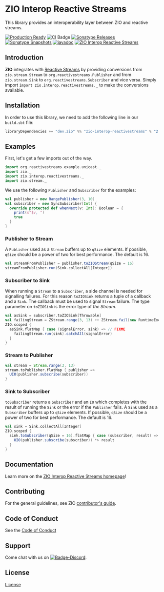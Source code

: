 [//]: # (This file was autogenerated using `zio-sbt-website` plugin via `sbt generateReadme` command.)
[//]: # (So please do not edit it manually. Instead, change "docs/index.md" file or sbt setting keys)
[//]: # (e.g. "readmeDocumentation" and "readmeSupport".)

# ZIO Interop Reactive Streams

This library provides an interoperability layer between ZIO and reactive streams.

[![Production Ready](https://img.shields.io/badge/Project%20Stage-Production%20Ready-brightgreen.svg)](https://github.com/zio/zio/wiki/Project-Stages) ![CI Badge](https://github.com/zio/interop-reactive-streams/workflows/CI/badge.svg) [![Sonatype Releases](https://img.shields.io/nexus/r/https/oss.sonatype.org/dev.zio/zio-interop-reactivestreams_2.13.svg?label=Sonatype%20Release)](https://oss.sonatype.org/content/repositories/releases/dev/zio/zio-interop-reactivestreams_2.13/) [![Sonatype Snapshots](https://img.shields.io/nexus/s/https/oss.sonatype.org/dev.zio/zio-interop-reactivestreams_2.13.svg?label=Sonatype%20Snapshot)](https://oss.sonatype.org/content/repositories/snapshots/dev/zio/zio-interop-reactivestreams_2.13/) [![javadoc](https://javadoc.io/badge2/dev.zio/zio-interop-reactivestreams-docs_2.13/javadoc.svg)](https://javadoc.io/doc/dev.zio/zio-interop-reactivestreams-docs_2.13) [![ZIO Interop Reactive Streams](https://img.shields.io/github/stars/zio/interop-reactive-streams?style=social)](https://github.com/zio/interop-reactive-streams)

## Introduction

**ZIO** integrates with [Reactive Streams](http://reactive-streams.org) by providing conversions from `zio.stream.Stream` to `org.reactivestreams.Publisher` and from `zio.stream.Sink` to `org.reactivestreams.Subscriber` and vice versa. Simply import `import zio.interop.reactivestreams._` to make the conversions available.

## Installation

In order to use this library, we need to add the following line in our `build.sbt` file:

```scala
libraryDependencies += "dev.zio" %% "zio-interop-reactivestreams" % "2.0.1"
```

## Examples

First, let's get a few imports out of the way.

```scala
import org.reactivestreams.example.unicast._
import zio._
import zio.interop.reactivestreams._
import zio.stream._
```

We use the following `Publisher` and `Subscriber` for the examples:

```scala
val publisher = new RangePublisher(3, 10)
val subscriber = new SyncSubscriber[Int] {
  override protected def whenNext(v: Int): Boolean = {
    print(s"$v, ")
    true
  }
}
```

### Publisher to Stream

A `Publisher` used as a `Stream` buffers up to `qSize` elements. If possible, `qSize` should be
a power of two for best performance. The default is 16.

```scala
val streamFromPublisher = publisher.toZIOStream(qSize = 16)
streamFromPublisher.run(Sink.collectAll[Integer])
```

### Subscriber to Sink

When running a `Stream` to a `Subscriber`, a side channel is needed for signalling failures.
For this reason `toZIOSink` returns a tuple of a callback and a `Sink`. The callback must be used to signal `Stream` failure. The type parameter on `toZIOSink` is the error type of *the Stream*.

```scala
val asSink = subscriber.toZIOSink[Throwable]
val failingStream = ZStream.range(3, 13) ++ ZStream.fail(new RuntimeException("boom!"))
ZIO.scoped {
  asSink.flatMap { case (signalError, sink) => // FIXME
    failingStream.run(sink).catchAll(signalError)
  }
}
```

### Stream to Publisher

```scala
val stream = Stream.range(3, 13)
stream.toPublisher.flatMap { publisher =>
  UIO(publisher.subscribe(subscriber))
}
```

### Sink to Subscriber

`toSubscriber` returns a `Subscriber` and an `IO` which completes with the result of running the `Sink` or the error if the `Publisher` fails.
A `Sink` used as a `Subscriber` buffers up to `qSize` elements. If possible, `qSize` should be a power of two for best performance. The default is 16.

```scala
val sink = Sink.collectAll[Integer]
ZIO.scoped {
  sink.toSubscriber(qSize = 16).flatMap { case (subscriber, result) => 
    UIO(publisher.subscribe(subscriber)) *> result
  }
}
```

## Documentation

Learn more on the [ZIO Interop Reactive Streams homepage](https://zio.dev/zio-interop-reactivestreams)!

## Contributing

For the general guidelines, see ZIO [contributor's guide](https://zio.dev/about/contributing).

## Code of Conduct

See the [Code of Conduct](https://zio.dev/about/code-of-conduct)

## Support

Come chat with us on [![Badge-Discord]][Link-Discord].

[Badge-Discord]: https://img.shields.io/discord/629491597070827530?logo=discord "chat on discord"
[Link-Discord]: https://discord.gg/2ccFBr4 "Discord"

## License

[License](LICENSE)
